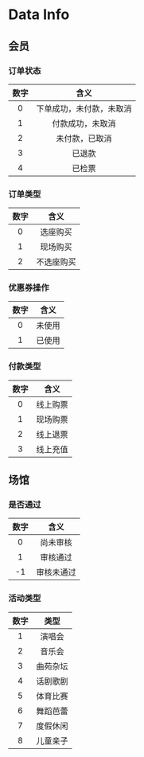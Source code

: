 # Data Info

## 会员

### 订单状态

| 数字 | 含义 |
| :-: | :-: |
| 0 | 下单成功，未付款，未取消 |
| 1 | 付款成功，未取消 |
| 2 | 未付款，已取消 |
| 3 | 已退款 |
| 4 | 已检票 |

### 订单类型

| 数字 | 含义 |
| :-: | :-: |
| 0 | 选座购买 |
| 1 | 现场购买 |
| 2 | 不选座购买 |

### 优惠券操作

| 数字 | 含义 |
| :-: | :-: |
| 0 | 未使用 |
| 1 | 已使用 |

### 付款类型

| 数字 | 含义 |
| :-: | :-: |
| 0 | 线上购票 |
| 1 | 现场购票 |
| 2 | 线上退票 |
| 3 | 线上充值 |

## 场馆

### 是否通过

| 数字 | 含义 |
| :-: | :-: |
| 0 | 尚未审核  |
| 1 | 审核通过 |
| -1 | 审核未通过 |

### 活动类型

| 数字 | 类型 |
| :-: | :-: |
| 1	| 演唱会 | 
| 2	| 音乐会 | 
| 3	| 曲苑杂坛 |
| 4	| 话剧歌剧 |
| 5	| 体育比赛 |
| 6	| 舞蹈芭蕾 |
| 7	| 度假休闲 |
| 8	| 儿童亲子 |


